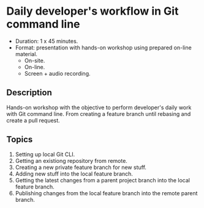Daily developer's workflow in Git command line
==============================================

- Duration: 1 x 45 minutes.
- Format: presentation with hands-on workshop using prepared on-line material.
  - On-site.
  - On-line.
  - Screen + audio recording.

Description
-----------
Hands-on workshop with the objective to perform developer's daily work with Git command line.
From creating a feature branch until rebasing and create a pull request.

Topics
------
1. Setting up local Git CLI.
2. Getting an existiong repository from remote.
3. Creating a new private feature branch for new stuff.
4. Adding new stuff into the local feature branch.
5. Getting the latest changes from a parent project branch into the local feature branch.
6. Publishing changes from the local feature branch into the remote parent branch.
